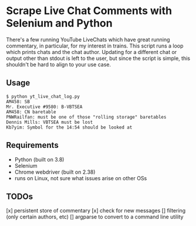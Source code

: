 # Scrape Live Chat Comments with Selenium and Python

There's a few running YouTube LiveChats which have great running commentary, in particular, for my interest in trains. This script runs a loop which prints chats and the chat author. Updating for a different chat or output other than stdout is left to the user, but since the script is simple, this shouldn't be hard to align to your use case.

## Usage
```
$ python yt_live_chat_log.py
AM458: SB
Mr. Executive #9580: B-VBTSEA
AM458: CN baretable
PNWRailfan: must be one of those "rolling storage" baretables
Dennis Mills: VBTSEA must be lost
Kb7yim: Symbol for the 14:54 should be looked at

```
## Requirements

- Python (built on 3.8)
- Selenium 
- Chrome webdriver (built on 2.38)
- runs on Linux, not sure what issues arise on other OSs

## TODOs

[x] persistent store of commentary
[x] check for new messages
[] filtering (only certain authors, etc)
[] argparse to convert to a command line utility

